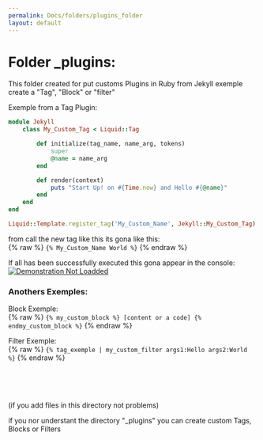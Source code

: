 ```yaml
---
permalink: Docs/folders/plugins_folder
layout: default
---
```


<h1>Folder _plugins:</h1>

This folder created for put customs Plugins in Ruby from Jekyll exemple create a "Tag", "Block" or "filter"

Exemple from a Tag Plugin:

```rb
module Jekyll
    class My_Custom_Tag < Liquid::Tag

        def initialize(tag_name, name_arg, tokens)
            super
            @name = name_arg
        end

        def render(context)
            puts "Start Up! on #{Time.now} and Hello #{@name}"
        end
    end
end

Liquid::Template.register_tag('My_Custom_Name', Jekyll::My_Custom_Tag)
```

from call the new tag like this its gona like this: <br>
{% raw %}
`{% My_Custom_Name World %}`
{% endraw %}

If all has been successfully executed this gona appear in the console:<br>
<a href="{{site.url}}/Assets/Images/TagstartupImg.png"><img src="{{site.url}}/Assets/Images/TagstartupImg.png" alt="Demonstration Not Loadded"></a>

<h3>Anothers Exemples:</h3>

Block Exemple: <br>
{% raw %}
`{% my_custom_block %} [content or a code] {% endmy_custom_block %}`
{% endraw %}

Filter Exemple: <br>
{% raw %}
`{% tag_exemple | my_custom_filter args1:Hello args2:World %}`
{% endraw %}

<br><br><br>

(if you add files in this directory not problems)

if you nor understant the directory "\_plugins" you can create custom Tags, Blocks or Filters
